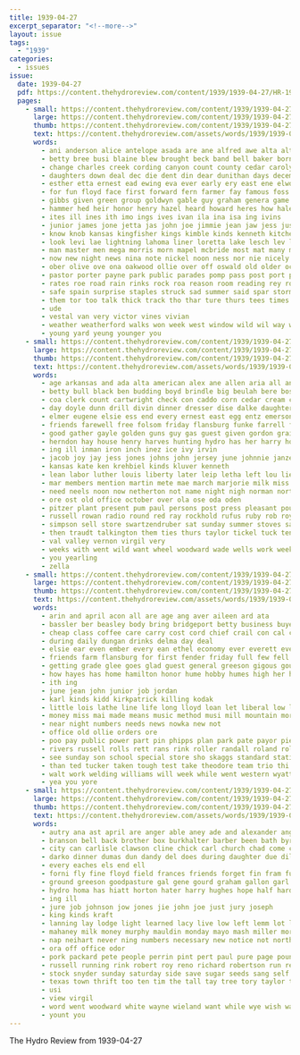 ```yaml
---
title: 1939-04-27
excerpt_separator: "<!--more-->"
layout: issue
tags:
  - "1939"
categories:
  - issues
issue:
  date: 1939-04-27
  pdf: https://content.thehydroreview.com/content/1939/1939-04-27/HR-1939-04-27.pdf
  pages:
    - small: https://content.thehydroreview.com/content/1939/1939-04-27/small/HR-1939-04-27-01.jpg
      large: https://content.thehydroreview.com/content/1939/1939-04-27/large/HR-1939-04-27-01.jpg
      thumb: https://content.thehydroreview.com/content/1939/1939-04-27/thumbnails/HR-1939-04-27-01.jpg
      text: https://content.thehydroreview.com/assets/words/1939/1939-04-27/HR-1939-04-27-01.txt
      words:
        - ani anderson alice antelope asada are ane alfred awe alta alto agen asa ames april america alexander american and all ago arbes albert art
        - betty bree busi blaine blew brought beck band bell baker born bicknell big bethany bover bridgeport bound best barlowe byram bartley birt bers barbara bring begin brown bible blown board burris bands butter belle britton birth brother business beg both brick beans block brush bern boys but basket buker been break berry back bar boner bert bud bonny bethel bridge bee beery
        - change charles creek cording canyon count county cedar carolyn cant clair courage curnutt clark chambers cost crystal close chas can come caine chief custer car cold ceci curtain caddo christensen city cox college church carruth came charley cash cate collier chester clinton churches carline class chance cloud cay clase
        - daughters down deal dec die dent din dear dunithan days december during dinner daughter danger done day dressing duncan dust ded doing don davison daugherty daily dart dies
        - esther etta ernest ead ewing eva ever early ery east ene elwood ele every ela elk evelyn ean even ella enid
        - for fun floyd face first forward fern farmer fay famous foss folsom falls fonda fine frank front fell flash feather found fort fram felt frisco farm fan figures few faye fire fand fear free friday fields frankie felton fon from frances fait far friends failing former force
        - gibbs given green group goldwyn gable guy graham genera game grand gotebo guess going gavan gave grammar gan ground grown glad golden glee grow george good gack gone gala genie gripe grade gene german general guthrie gavel
        - hammer hed heir honor henry hazel heard howard heres how hale hennessey hol helmuth heaton hey hydro harwood hes hogan hope hern him har henke hobson has hoyt happy heart home high hor held her hardy hird hess hearing had house hopewell horn harold harp hunting hurt herman
        - ites ill ines ith imo ings ives ivan ila ina isa ing ivins
        - junior james jone jetta jas john joe jimmie jean jaw jess just jon jake
        - know knob kansas kingfisher kings kimble kinds kenneth kitchen
        - look levi lae lightning lahoma liner loretta lake lesch lev landing lea last lovell louis legion lloyd lee ling land lacy letter lunch light luli lor let large loose len left larry ligh list lat lace little lou like live life line long lute
        - man master men mega morris morn mapel mcbride most mat many mak means monday meg matter might may morning mies made mickey miles mare metro millon milk money mildren marshall miss maxine mary male mineral more missouri mon marvin march mins
        - now new night news nina note nickel noon ness nor nie nicely norman not nove near newton nate nellie north name
        - ober olive ove ona oakwood ollie over off oswald old older october owen
        - pastor porter payne park public parades pomp pass post port pacific pong past pitch parks peer points pauline petty parets place part preacher per piano pounds people pretty present peggy perfect pande paper point par peoples
        - rates roe road rain rinks rock roa reason room reading rey robert ran ray running run roller real rink ruby rice rum ross ruffle reber roy rooney romance rowell rogers
        - safe spain surprise staples struck sad summer said spar storm seen stroud small shaw shade sims six sparks step sunday sand sed special say smith sister sons stroke sessions smart shipp stick son sodders stuff strong state sandlin schoo save shreve subject shock see speak spor scouten steck senior saw swan school solo speck schools slaton sang sit screen siek ster second shoulder side sar sale speech signal sarah she sharry sweeney spring seems service sheriff story sup such stutz sing stage shows stone stutzman south
        - them tor too talk thick track tho thar ture thurs tees times tart ten travis try teacher tourney ties thi torn tom talkington thee take tren tie thys telling tun thad tock thing the taken tex tink town than tin tay thigpin traudt thomas texas tax tite
        - ude
        - vestal van very victor vines vivian
        - weather weatherford walks won week west window wild wil way work while well wire wisted wanty walk working watch wells washington went was wagon wilma winchester weeks weil wetzel wife water winners worth wheat with will wind wayne
        - young yard yeung younger you
    - small: https://content.thehydroreview.com/content/1939/1939-04-27/small/HR-1939-04-27-02.jpg
      large: https://content.thehydroreview.com/content/1939/1939-04-27/large/HR-1939-04-27-02.jpg
      thumb: https://content.thehydroreview.com/content/1939/1939-04-27/thumbnails/HR-1939-04-27-02.jpg
      text: https://content.thehydroreview.com/assets/words/1939/1939-04-27/HR-1939-04-27-02.txt
      words:
        - age arkansas and ada alta american alex ane allen aria all annie ang april are alfalfa
        - betty bull black ben budding boyd brindle big beulah bere boschert bloom brother bank birth blough boy busi baby board been brick bos binder ball beck but better back bunk bryan barber bond bridgeport buy bring burner
        - coa clerk count cartwright check con caddo corn cedar cream clair clint crissman cattle chest carver cea cash chair claude chain coff cecil contri circle coleman cake cording city china caller chesnutt chairs car coast came clarence can crumm county catherine cee
        - day doyle dunn drill divin dinner dresser dise dalke daughters date deere dale dumas dungan daily dun della david ditmore doing dennis dick daughter
        - elmer eugene elsie ess end every ernest east egg entz emerson ele enter ema ear earl
        - friends farewell free folsom friday flansburg funke farrell farrow ferguson fran fry fresh fun for fast furnish farrel from frank face faye full field froese frost fost fares folks first farm
        - good gather gayle golden guns guy gas guest given gordon grain george grand goods garden glen
        - herndon hay house henry harves hunting hydro has her harry horns hatt heater har hens hopewell hes hartford harrow homa hatfield hone howard horn hendon had harold hubert head hole home
        - ing ill inman iron inch inez ice ivy irvin
        - jacob joy jay jess jones johns john jersey june johnnie janzen jump
        - kansas kate ken krehbiel kinds kluver kenneth
        - lean labor luther louis liberty later leip letha left lou lieu lola louise let leghorn les lard lunch leonard leon lay list long lee large luck lynch
        - mar members mention martin mete mae march marjorie milk miss mis melba mattress mash miller may mene mere melvin moore must miles mire matter maude marie mon mckee morning mac martha moths monday mound myrtle mag
        - need neels noon now netherton not name night nigh norman north necessary notice nale news near neth new note
        - ore ost old office october over ola ose oda oden
        - pitzer plant present pum paul persons post press pleasant pound plenty poland plum piles prier per pot pankratz phelps price part prade paper park plaster pump plants public peter poles
        - russell rowan radio round red ray rockhold rufus ruby rob roy reinhold raymond roan ready rea roller rust ross rockers rock rowland ring robbins row rink riding ros rail
        - simpson sell store swartzendruber sat sunday summer stoves sary stutzman surprise second sorrell seamans simmons schoo station short sylvester seifer sow side see seed saturday sher son sand scott springs smith strong shafer stone south stove style stockton sudan spain school seeds stock speaks show she sale sons service sie such struck stall sterling special seifert
        - then traudt talkington them ties thurs taylor tickel tuck ten trip triplett ton teen thomas tommie too tindel table tall tin troy thiessen texola the tailor
        - val valley vernon virgil very
        - weeks with went wild want wheel woodward wade wells work week wife wilford well wright winter williams wish walter west white weatherford will was wedding wire wil
        - you yearling
        - zella
    - small: https://content.thehydroreview.com/content/1939/1939-04-27/small/HR-1939-04-27-03.jpg
      large: https://content.thehydroreview.com/content/1939/1939-04-27/large/HR-1939-04-27-03.jpg
      thumb: https://content.thehydroreview.com/content/1939/1939-04-27/thumbnails/HR-1939-04-27-03.jpg
      text: https://content.thehydroreview.com/assets/words/1939/1939-04-27/HR-1939-04-27-03.txt
      words:
        - arin and april acon all are age ang aver aileen ard ata
        - bassler ber beasley body bring bridgeport betty business buyers bougher been best beatrice bread back but berry born bette bernardine
        - cheap class coffee care carry cost cord chief crail con cal cold come college city cha chee champlin
        - during daily dungan drinks delma day deal
        - elsie ear even ember every ean ethel economy ever everett everts enter
        - friends farm flansburg for first fender friday full few fell forget fine fall farms free
        - getting grade glee goes glad guest general greeson gigous gourd gas good
        - how hayes has home hamilton honor hume hobby humes high her hugh hinton had hydro hour harold
        - ith ing
        - june jean john junior job jordan
        - karl kinds kidd kirkpatrick killing kodak
        - little lois lathe line life long lloyd loan let liberal low look lower lex leland light last
        - money miss mai made means music method musi mill mountain more mickey man may
        - near night numbers needs news nowka new not
        - office old ollie orders ore
        - poo pay public power part pin phipps plan park pate payor pies peri price potter past pring packard present
        - rivers russell rolls rett rans rink roller randall roland roll
        - see sunday son school special store sho skaggs standard station shipp send seis smith such short service second subject study schoo student state shields south set scott saturday swim she six sell schroder
        - than ted tucker taken tough test take theodore team trio thi the triplett them
        - walt work welding williams will week while went western wyatt welcome won weatherford want with worthy was
        - yea you yore
    - small: https://content.thehydroreview.com/content/1939/1939-04-27/small/HR-1939-04-27-04.jpg
      large: https://content.thehydroreview.com/content/1939/1939-04-27/large/HR-1939-04-27-04.jpg
      thumb: https://content.thehydroreview.com/content/1939/1939-04-27/thumbnails/HR-1939-04-27-04.jpg
      text: https://content.thehydroreview.com/assets/words/1939/1939-04-27/HR-1939-04-27-04.txt
      words:
        - autry ana ast april are anger able aney ade and alexander ang alta ary adkins ave all
        - branson bell back brother box burkhalter barber been bath byrd bring beans baby bont bank butler bandy boys bar browne blue broom but baptist ben breath bill
        - city can carlisle clawson cline chick carl church chad come company clinton cali collie county chandler card chester cattle carmen caddo call car cost cheese
        - darko dinner dumas dun dandy del does during daughter due dill done day
        - every eaches els end ell
        - forni fly fine floyd field frances friends forget fin fram full free floor frank friday first fuse former fane for from
        - ground greeson goodpasture gal gene gourd graham gallon garl gas good gon grade guy garber george given glidewell griffin guest
        - hydro homa has hiatt horton hater harry hughes hope half harding harvey hon hil her home hinton had heger ham how henke
        - ing ill
        - jure job johnson jow jones jie john joe just jury joseph
        - king kinds kraft
        - lanning lay lodge light learned lacy live low left lemm lot lick look liner lee lincoln let large life like livingston lily lunch little list
        - mahaney milk money murphy mauldin monday mayo mash miller morning magnolia monte main mountain mary market minn moss miss much matter may more
        - nap neihart never ning numbers necessary new notice not northern night now norman
        - ora off office odor
        - pork packard pete people perrin pint pert paul pure page pound phyllis pacific place pond pack puc pat pope paso price peat past phelps pounds park
        - russell running rink robert roy reno richard robertson run reading real regular ready roller ralph rochester rounds
        - stock snyder sunday saturday side save sugar seeds sang self short street special sheriff story show sour style sister state service standard santa straw stand shorty stockton screen salt summer son small south shall smile soap stay sat styles station saving seat
        - texas town thrift too ten tim the tall tay tree tory taylor thad thurs
        - usi
        - view virgil
        - word went woodward white wayne wieland want while wye wish warm walt week will with work west wand walker was widen well wiener
        - yount you
---
```


The Hydro Review from 1939-04-27

<!--more-->

